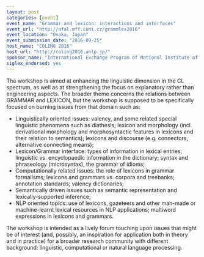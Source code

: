 ```yaml
---
layout: post
categories: [event]
event_name: "Grammar and lexicon: interactions and interfaces"
event_url: "http://ufal.mff.cuni.cz/grammlex2016"
event_location: "Osaka, Japan"
event_submission_date: "2016-09-25"
host_name: "COLING 2016"
host_url: "http://coling2016.anlp.jp/"
sponsor_name: "International Exchange Program of National Institute of Information and Communications Technology"
siglex_endorsed: yes
---
```

The workshop is aimed at enhancing the linguistic dimension in the CL 
spectrum, as well as at strengthening the focus on explanatory rather than 
engineering aspects. The broader theme concerns the relations between 
GRAMMAR and LEXICON, but the workshop is supposed to be 
specifically focused 
on burning issues from that domain such as:
* Linguistically oriented issues: valency, and some related special 
linguistic phenomena such as diathesis; lexicon and morphology (incl. 
derivational morphology and morphosyntactic features in lexicons and 
their 
relation to semantics); lexicons and discourse (e.g. connectors, alternative 
connecting means);
* Lexicon/Grammar interface: types of information in lexical entries; 
linguistic vs. encyclopaedic information in the dictionary; syntax and 
phraseology (microsyntax), the grammar of idioms;
* Computationally related issues: the role of lexicons in grammar 
formalisms; lexicons and grammars vs. corpora and treebanks; annotation 
standards; valency dictionaries;
* Semantically driven issues such as semantic representation and 
lexically-supported inference;
* NLP oriented topics: use of lexicons, gazeteers and other man-made or 
machine-learnt lexical resources in NLP applications; multiword 
expressions 
in lexicons and grammars.

The workshop is intended as a lively forum touching upon issues that 
might 
be of interest (and, possibly, an inspiration for application both in theory 
and in practice) for a broader research community with different 
background: 
linguistic, computational or natural language processing.